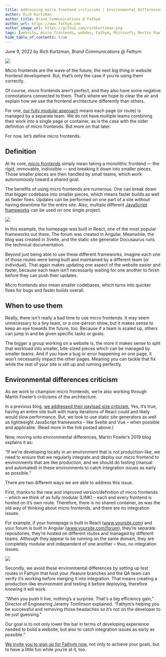 ```yaml
---
title: Addressing micro frontend criticisms | Environmental Differences
author: Rich Kurtzman
author_title: Brand Communications @ Fathym
author_url: https://www.fathym.com
author_image_url: https://github.com/richkurtzman.png
tags: [website, micro frontends, webdev, Fathym, Microsoft, Martin Fowler]
hide_table_of_contents: true
---
```


June 9, 2022 by Rich Kurtzman, _Brand Communications @ Fathym_

![](https://www.fathym.com/img/devshelpingdevs2.png) 

Micro frontends are the wave of the future, the next big thing in website frontend development. But, that’s only the case if you’re using them correctly.  

Of course, micro frontends aren’t perfect, and they also have some negative connotations connected to them. That’s where we hope to clear the air and explain how we use the frontend architecture differently than others.  

For one, [our fully modular approach](https://www.fathym.com/blog/articles/2022/june/2022-06-06-go-fully-modular-frontend) means each page (or route) is managed by a separate team. We do not have multiple teams combining their work into a single page or container, as is the case with the older definition of micro frontends. But more on that later.  

For now, let’s define micro frontends. 

## Definition  

At its core, [micro frontends](https://www.fathym.com/blog/articles/2022/march/2022-03-14-a-simple-micro-frontends-explainer) simply mean taking a monolithic frontend — the rigid, immovable, indivisible — and breaking it down into smaller pieces. Those smaller pieces are then handled by small teams, which work autonomously toward a shared goal. 

The benefits of using micro frontends are numerous. One can break down that bigger codebase into smaller pieces, which means faster builds as well as faster fixes. Updates can be performed on one part of a site without having downtime for the entire site. Also, multiple different [JavaScript frameworks](https://www.fathym.com/blog/articles/2022/april/2022-04-21-four-javascript-frameworks-you-should-know) can be used on one single project. 

![](https://www.fathym.com/img/newmfe.png)

In this example, the homepage was built in React, one of the most popular frameworks out there. The forum was created in Angular. Meanwhile, the blog was created in Svelte, and the static site generator Docusaurus runs the technical documentation. 

Beyond just being able to use these different frameworks, imagine each one of those routes were being built and maintained by a different team (or individual). That again makes updating one aspect of the website easier and faster, because each team isn’t necessarily waiting for one another to finish before they can push their updates. 

Micro frontends also mean smaller codebases, which turns into quicker fixes for bugs and faster builds overall. 

## When to use them  

Really, there isn’t really a bad time to use micro frontends. It may seem unnecessary to a tiny team, or a one-person show, but it makes sense to keep an eye towards the future, too. Because if a team is scaled up, others can jump in and be given specific tasks or goals. 

The bigger a group working on a website is, the more it makes sense to split that workload into smaller, bite-sized pieces which can be managed by smaller teams. And if you have a bug or error happening on one page, it won’t necessarily impact the other pages. Meaning you can tackle that fix while the rest of your site is still up and running perfectly.  

## Environmental differences criticism 

As we work to champion micro frontends, we’re also working through Martin Fowler’s criticisms of the architecture.  

In a previous blog, [we addressed their payload size criticism.](https://www.fathym.com/blog/articles/2022/march/2022-03-31-addressing-micro-frontend-criticisms-payload) Yes, it’s true, having an entire site built with many iterations of React could and likely would slow performance. But, we look to use static site generators as well as lightweight JavaScript frameworks – like Svelte and Vue – when possible and applicable. (Read more in the link posted above.) 

Now, moving onto environmental differences, Martin Fowler’s 2019 blog explains it as:  

“If we're developing locally in an environment that is not production-like, we need to ensure that we regularly integrate and deploy our micro frontend to environments that are like production, and we should do testing (manual and automated) in these environments to catch integration issues as early as possible.” 

There are two different ways we are able to address this issue.  

First, thanks to the new and improved version/definition of micro frontends – which we think of as fully modular (LINK) – each and every frontend is hosted on it’s own route. Therefore, there is no shared container, as was the old way of thinking about micro frontends, and there are no integration issues.  

For example, if your homepage is built in React (www.yoursite.com) and your forum is built in Angular (www.yoursite.com/forum), they’re separate repositories, they’re hosted on different routes and managed by different teams. Although they appear to be running on the same domain, they are completely modular and independent of one another – thus, no integration issues.  

![](https://www.fathym.com/img/MFERReactGatsbyAngular.png)

Secondly, we avoid these environmental differences by setting up test routes in Fathym that host your /feature branches and the QA team can verify it’s working before merging it into integration. That means creating a production-like environment and testing it before deploying, therefore knowing it will work. 

“When you push it live, nothing’s a surprise. That's a big efficiency gain,” Director of Engineering Jeremy Tomlinson explained. “Fathym’s helping you be successful and removing those headaches so it’s not on the developer to be just guessing.” 

Our goal is to not only lower the bar in terms of developing experience needed to build a website, but also to catch integration issues as early as possible.” 

[We invite you to sign up for Fathym now,](https://www.fathym.com/dashboard) not only to achieve your goals, but to have a little fun while you’re at it, too. 